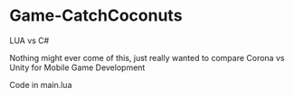 # Game-CatchCoconuts

LUA vs C#

Nothing might ever come of this, just really wanted to compare Corona vs Unity for Mobile Game Development

Code in main.lua 

